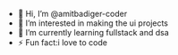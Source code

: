 - 👋 Hi, I’m @amitbadiger-coder
- 👀 I’m interested in making the ui projects
- 🌱 I’m currently learning fullstack and dsa
- ⚡ Fun fact:i love to code

<!---
amitbadiger-coder/amitbadiger-coder is a ✨ special ✨ repository because its `README.md` (this file) appears on your GitHub profile.
You can click the Preview link to take a look at your changes.
--->
